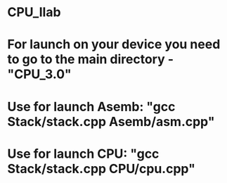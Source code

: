 # CPU_Ilab

# For launch on your deviсe you need to go to the main directory - "CPU_3.0"
# Use for launch Asemb: "gcc Stack/stack.cpp Asemb/asm.cpp"
# Use for launch CPU: "gcc Stack/stack.cpp CPU/cpu.cpp"
